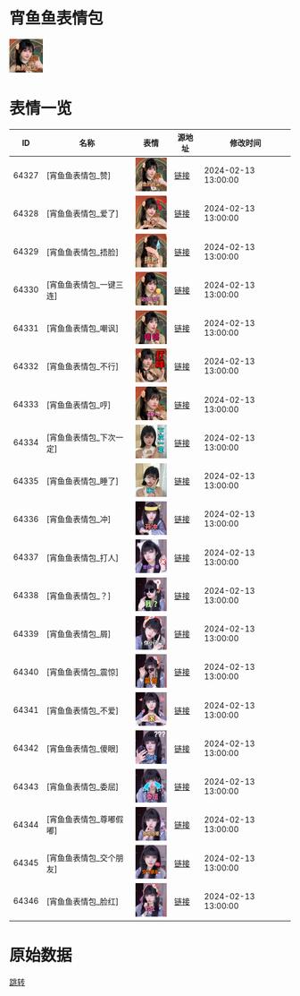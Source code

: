 # 宵鱼鱼表情包

<img src="./cover.png" height="60" alt="cover" />

# 表情一览

|ID|名称|表情|源地址|修改时间|
|----|----|----|----|----|
|64327|[宵鱼鱼表情包_赞]|<img src="./pic/064327_%5B宵鱼鱼表情包_赞%5D.png" height="60" alt="赞"/>|[链接](https://i0.hdslb.com/bfs/garb/3033a50b931e35e476ee71e1f5200d58a6192386.png)|2024-02-13 13:00:00|
|64328|[宵鱼鱼表情包_爱了]|<img src="./pic/064328_%5B宵鱼鱼表情包_爱了%5D.png" height="60" alt="爱了"/>|[链接](https://i0.hdslb.com/bfs/garb/dab680428f2d9926d0d52b1f5d37430fd74bbaf2.png)|2024-02-13 13:00:00|
|64329|[宵鱼鱼表情包_捂脸]|<img src="./pic/064329_%5B宵鱼鱼表情包_捂脸%5D.png" height="60" alt="捂脸"/>|[链接](https://i0.hdslb.com/bfs/garb/ae53ece9ac5973fd096073dddfc30ce7fb0adf13.png)|2024-02-13 13:00:00|
|64330|[宵鱼鱼表情包_一键三连]|<img src="./pic/064330_%5B宵鱼鱼表情包_一键三连%5D.png" height="60" alt="一键三连"/>|[链接](https://i0.hdslb.com/bfs/garb/becf96db2bfc7283889e4b4e4c02990d80f7bea4.png)|2024-02-13 13:00:00|
|64331|[宵鱼鱼表情包_嘲讽]|<img src="./pic/064331_%5B宵鱼鱼表情包_嘲讽%5D.png" height="60" alt="嘲讽"/>|[链接](https://i0.hdslb.com/bfs/garb/e80e076165f429f01c92b2cf709f2b99098d5bc1.png)|2024-02-13 13:00:00|
|64332|[宵鱼鱼表情包_不行]|<img src="./pic/064332_%5B宵鱼鱼表情包_不行%5D.png" height="60" alt="不行"/>|[链接](https://i0.hdslb.com/bfs/garb/8cc07d3f35cc1b2727687bcd159133c31abb17b4.png)|2024-02-13 13:00:00|
|64333|[宵鱼鱼表情包_哼]|<img src="./pic/064333_%5B宵鱼鱼表情包_哼%5D.png" height="60" alt="哼"/>|[链接](https://i0.hdslb.com/bfs/garb/8ee79ded402936e5cd3e21d8c42a738f89432146.png)|2024-02-13 13:00:00|
|64334|[宵鱼鱼表情包_下次一定]|<img src="./pic/064334_%5B宵鱼鱼表情包_下次一定%5D.png" height="60" alt="下次一定"/>|[链接](https://i0.hdslb.com/bfs/garb/fc0e736ec596632d070a98a9da8dde57ed50ce1b.png)|2024-02-13 13:00:00|
|64335|[宵鱼鱼表情包_睡了]|<img src="./pic/064335_%5B宵鱼鱼表情包_睡了%5D.png" height="60" alt="睡了"/>|[链接](https://i0.hdslb.com/bfs/garb/656456338702ab4201e834193cd038811d64f0da.png)|2024-02-13 13:00:00|
|64336|[宵鱼鱼表情包_冲]|<img src="./pic/064336_%5B宵鱼鱼表情包_冲%5D.png" height="60" alt="冲"/>|[链接](https://i0.hdslb.com/bfs/garb/b2799c08f2b7d0d4b0b8f2f77572f568c95186eb.png)|2024-02-13 13:00:00|
|64337|[宵鱼鱼表情包_打人]|<img src="./pic/064337_%5B宵鱼鱼表情包_打人%5D.png" height="60" alt="打人"/>|[链接](https://i0.hdslb.com/bfs/garb/8d808a71564884cc8966a236e433bc253663c427.png)|2024-02-13 13:00:00|
|64338|[宵鱼鱼表情包_？]|<img src="./pic/064338_%5B宵鱼鱼表情包_？%5D.png" height="60" alt="？"/>|[链接](https://i0.hdslb.com/bfs/garb/9ec3a42a09d1e0ee9184411382c21278b5518964.png)|2024-02-13 13:00:00|
|64339|[宵鱼鱼表情包_屑]|<img src="./pic/064339_%5B宵鱼鱼表情包_屑%5D.png" height="60" alt="屑"/>|[链接](https://i0.hdslb.com/bfs/garb/f05445bab13425fe58bf36b5b8637d9b8c5020a6.png)|2024-02-13 13:00:00|
|64340|[宵鱼鱼表情包_震惊]|<img src="./pic/064340_%5B宵鱼鱼表情包_震惊%5D.png" height="60" alt="震惊"/>|[链接](https://i0.hdslb.com/bfs/garb/ee5943c1c20f875b618b51ffd723d05e4a0e495c.png)|2024-02-13 13:00:00|
|64341|[宵鱼鱼表情包_不爱]|<img src="./pic/064341_%5B宵鱼鱼表情包_不爱%5D.png" height="60" alt="不爱"/>|[链接](https://i0.hdslb.com/bfs/garb/179545c2e01f5c6a37ed26e0ff9be45a24abd27a.png)|2024-02-13 13:00:00|
|64342|[宵鱼鱼表情包_傻眼]|<img src="./pic/064342_%5B宵鱼鱼表情包_傻眼%5D.png" height="60" alt="傻眼"/>|[链接](https://i0.hdslb.com/bfs/garb/4433789696b92b82019f1c1cd1d6224de6cfeb72.png)|2024-02-13 13:00:00|
|64343|[宵鱼鱼表情包_委屈]|<img src="./pic/064343_%5B宵鱼鱼表情包_委屈%5D.png" height="60" alt="委屈"/>|[链接](https://i0.hdslb.com/bfs/garb/138ceb25463349b28c10a08c8ef27488f4882bbb.png)|2024-02-13 13:00:00|
|64344|[宵鱼鱼表情包_尊嘟假嘟]|<img src="./pic/064344_%5B宵鱼鱼表情包_尊嘟假嘟%5D.png" height="60" alt="尊嘟假嘟"/>|[链接](https://i0.hdslb.com/bfs/garb/e60f2ffa8f1fa7405618aa21aa39e828c5a13ad3.png)|2024-02-13 13:00:00|
|64345|[宵鱼鱼表情包_交个朋友]|<img src="./pic/064345_%5B宵鱼鱼表情包_交个朋友%5D.png" height="60" alt="交个朋友"/>|[链接](https://i0.hdslb.com/bfs/garb/4ccdc7b576cdbe05d8d4b109b671309a07e629d2.png)|2024-02-13 13:00:00|
|64346|[宵鱼鱼表情包_脸红]|<img src="./pic/064346_%5B宵鱼鱼表情包_脸红%5D.png" height="60" alt="脸红"/>|[链接](https://i0.hdslb.com/bfs/garb/8e24bb2b3387070b52e2ed4365e0457e103e2a5f.png)|2024-02-13 13:00:00|

# 原始数据

[跳转](./raw.json)

